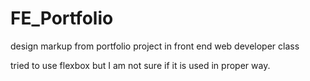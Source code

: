 # FE_Portfolio
design markup from portfolio project in front end web developer class

tried to use flexbox but I am not sure if it is used in proper way. 
